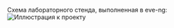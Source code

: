Cхема лабораторного стенда, выполненная в eve-ng:
![Иллюстрация к проекту](https://github.com/vladimirvolfovich93/Part1/blob/main/Topology.png)
